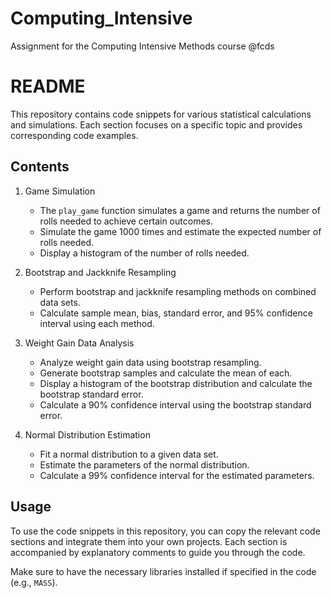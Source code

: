 # Computing_Intensive
Assignment for the Computing Intensive Methods course @fcds

# README

This repository contains code snippets for various statistical calculations and simulations. Each section focuses on a specific topic and provides corresponding code examples.

## Contents

1. Game Simulation
   - The `play_game` function simulates a game and returns the number of rolls needed to achieve certain outcomes.
   - Simulate the game 1000 times and estimate the expected number of rolls needed.
   - Display a histogram of the number of rolls needed.

2. Bootstrap and Jackknife Resampling
   - Perform bootstrap and jackknife resampling methods on combined data sets.
   - Calculate sample mean, bias, standard error, and 95% confidence interval using each method.

3. Weight Gain Data Analysis
   - Analyze weight gain data using bootstrap resampling.
   - Generate bootstrap samples and calculate the mean of each.
   - Display a histogram of the bootstrap distribution and calculate the bootstrap standard error.
   - Calculate a 90% confidence interval using the bootstrap standard error.

4. Normal Distribution Estimation
   - Fit a normal distribution to a given data set.
   - Estimate the parameters of the normal distribution.
   - Calculate a 99% confidence interval for the estimated parameters.

## Usage

To use the code snippets in this repository, you can copy the relevant code sections and integrate them into your own projects. Each section is accompanied by explanatory comments to guide you through the code.

Make sure to have the necessary libraries installed if specified in the code (e.g., `MASS`).

